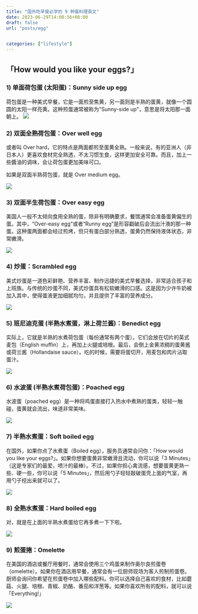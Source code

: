 ```yaml
---
title: "国外吃早餐必学的 9 种蛋料理英文"
date: 2023-06-29T14:08:56+08:00
draft: false
url: "posts/egg"


categories: ["lifestyle"]
---
```


## 「How would you like your eggs?」

### 1) 单面荷包蛋 (太阳蛋)：Sunny side up egg

荷包蛋是一种美式早餐，它是一面煎至焦黄，另一面则是半熟的蛋黄，就像一个圆圆的太阳一样亮黄。这种煎蛋通常被称为"Sunny-side up"，意思是将太阳那一面朝上。
![](/img/sunnysideup.jpg)
 

### 2) 双面全熟荷包蛋：Over well egg 

或者叫 Over hard，它的特点是两面都煎至蛋黄全熟。一般来说，有的亚洲人（非日本人）更喜欢食材完全熟透，不太习惯生食，这样更加安全可靠。而且，加上一些醬油的调味，会让荷包蛋更加美味可口。

如果是双面半熟荷包蛋，就是 Over medium egg。


![](/img/overhard.jpeg)
 
 

### 3) 双面半生荷包蛋：Over easy egg

美国人一般不太倾向食用全熟的蛋，除非有明确要求，餐馆通常会准备蛋黄偏生的蛋。其中，“Over-easy egg”或者“Runny egg”是形容戳破后会流出汁液的那一种蛋。这种蛋两面都会经过煎烤，但只有蛋白部分熟透，蛋黄仍然保持液体状态，非常嫩滑。

![](/img/overeasy.jpg)
 

 

### 4) 炒蛋：Scrambled egg

美式炒蛋是一道色彩鲜艳、营养丰富、制作迅捷的美式早餐选择，非常适合孩子和上班族。与传统的炒蛋不同，美式炒蛋具有松软嫩滑的口感。这是因为少许牛奶被加入其中，使得蛋液更加细腻均匀，并且提供了丰富的营养成分。

![](/img/scrambleegg.jpg)
 

### 5) 班尼迪克蛋 (半熟水煮蛋，淋上荷兰酱)：Benedict egg

实际上，它就是半熟的水煮荷包蛋（每份通常有两个蛋）。它们会放在切片的英式麦包（English muffin）上，再加上火腿或培根。最后，会倒上金黄浓稠的蛋黄酱或荷兰酱（Hollandaise sauce）。吃的时候，需要将蛋切开，用麦包和肉片沾取蛋汁。

![](/img/benedict.jpg)
 

### 6) 水波蛋 (半熟水煮荷包蛋)：Poached egg

水波蛋（poached egg）是一种将鸡蛋直接打入热水中煮熟的蛋类，轻轻一触碰，蛋黄就会流出，味道非常美味。

![](/img/poached.jpg)
 

### 7) 半熟水煮蛋：Soft boiled egg

在国外，如果你点了水煮蛋（Boiled egg），服务员通常会问你：「How would you like your eggs?」。如果你想要蛋黄非常嫩滑且流动，你可以说「3 Minutes」（这是专家们的最爱，喷汁的最棒）。不过，如果你担心禽流感，想要蛋黄更熟一些、硬一些，你可以说「5 Minutes」，然后用勺子轻轻敲破蛋壳上面的气室，再用勺子挖出来就可以了。

![](/img/softboil.jpg)

 

### 8) 全熟水煮蛋：Hard boiled egg

对，就是在上面的半熟水煮蛋给它再多煮一下下啦。

![](/img/hardboil.jpg)
 

### 9) 煎蛋捲：Omelette


在美国的酒店或餐厅用餐时，通常会使用三个鸡蛋来制作奥尔良煎蛋卷（omelette）。如果你在酒店用早餐，通常会有一位厨师现场为客人煎制煎蛋卷。厨师会询问你希望在煎蛋卷中加入哪些配料。你可以选择自己喜欢的食材，比如蘑菇、火腿、培根、青椒、奶酪、番茄和洋葱等。如果你喜欢所有的配料，就可以说「Everything!」

![](/img/omelette.jpg)